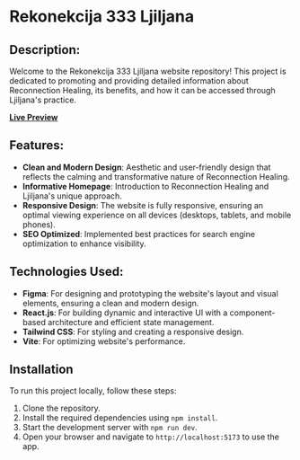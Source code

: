 # Rekonekcija 333 Ljiljana

## Description:

Welcome to the Rekonekcija 333 Ljiljana website repository! This project is dedicated to promoting and providing detailed information about Reconnection Healing, its benefits, and how it can be accessed through Ljiljana's practice.

**[Live Preview](https://rekonekcija333ljiljana.com/)**

## Features:

- **Clean and Modern Design**: Aesthetic and user-friendly design that reflects the calming and transformative nature of Reconnection Healing.
- **Informative Homepage**: Introduction to Reconnection Healing and Ljiljana's unique approach.
- **Responsive Design**: The website is fully responsive, ensuring an optimal viewing experience on all devices (desktops, tablets, and mobile phones).
- **SEO Optimized**: Implemented best practices for search engine optimization to enhance visibility.

## Technologies Used:

- **Figma**: For designing and prototyping the website's layout and visual elements, ensuring a clean and modern design.
- **React.js**: For building dynamic and interactive UI with a component-based architecture and efficient state management.
- **Tailwind CSS**: For styling and creating a responsive design.
- **Vite**: For optimizing website's performance.

## Installation

To run this project locally, follow these steps:

1. Clone the repository.
2. Install the required dependencies using `npm install`.
3. Start the development server with `npm run dev`.
4. Open your browser and navigate to `http://localhost:5173` to use the app.
